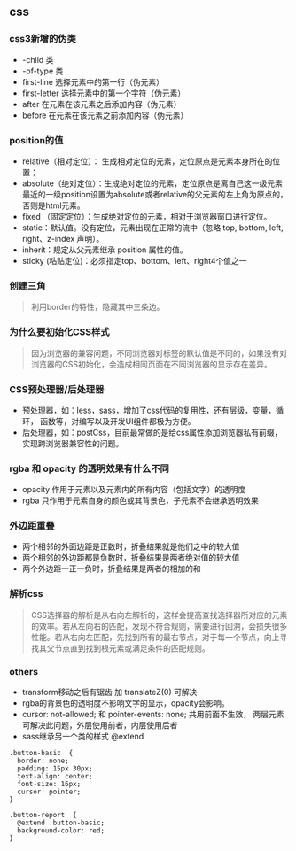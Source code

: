 ## css
### css3新增的伪类
- -child 类
- -of-type 类
- first-line 选择元素中的第一行（伪元素）
- first-letter 选择元素中的第一个字符（伪元素）
- after 在元素在该元素之后添加内容（伪元素）
- before 在元素在该元素之前添加内容（伪元素）
### position的值
- relative（相对定位）： 生成相对定位的元素，定位原点是元素本身所在的位置；
- absolute（绝对定位）：生成绝对定位的元素，定位原点是离自己这一级元素最近的一级position设置为absolute或者relative的父元素的左上角为原点的，否则是html元素。
- fixed （固定定位）：生成绝对定位的元素，相对于浏览器窗口进行定位。
- static：默认值。没有定位，元素出现在正常的流中（忽略 top, bottom, left, right、z-index 声明）。
- inherit：规定从父元素继承 position 属性的值。
- sticky (粘贴定位)：必须指定top、bottom、left、right4个值之一
### 创建三角
> 利用border的特性，隐藏其中三条边。

### 为什么要初始化CSS样式
> 因为浏览器的兼容问题，不同浏览器对标签的默认值是不同的，如果没有对浏览器的CSS初始化，会造成相同页面在不同浏览器的显示存在差异。

### CSS预处理器/后处理器
- 预处理器，如：less，sass，增加了css代码的复用性，还有层级，变量，循环， 函数等，对编写以及开发UI组件都极为方便。
- 后处理器，如：postCss，目前最常做的是给css属性添加浏览器私有前缀，实现跨浏览器兼容性的问题。
### rgba 和 opacity 的透明效果有什么不同
- opacity 作用于元素以及元素内的所有内容（包括文字）的透明度
- rgba 只作用于元素自身的颜色或其背景色，子元素不会继承透明效果
### 外边距重叠
- 两个相邻的外面边距是正数时，折叠结果就是他们之中的较大值
- 两个相邻的外边距都是负数时，折叠结果是两者绝对值的较大值
- 两个外边距一正一负时，折叠结果是两者的相加的和
### 解析css
> CSS选择器的解析是从右向左解析的，这样会提高查找选择器所对应的元素的效率。若从左向右的匹配，发现不符合规则，需要进行回溯，会损失很多性能。若从右向左匹配，先找到所有的最右节点，对于每一个节点，向上寻找其父节点直到找到根元素或满足条件的匹配规则。

### others
- transform移动之后有锯齿 加 translateZ(0) 可解决
- rgba的背景色的透明度不影响文字的显示，opacity会影响。
- cursor: not-allowed;  和  pointer-events: none;  共用前面不生效， 两层元素可解决此问题，外层使用前者，内层使用后者
- sass继承另一个类的样式 @extend
```
.button-basic  {
  border: none;
  padding: 15px 30px;
  text-align: center;
  font-size: 16px;
  cursor: pointer;
}

.button-report  {
  @extend .button-basic;
  background-color: red;
}
```


